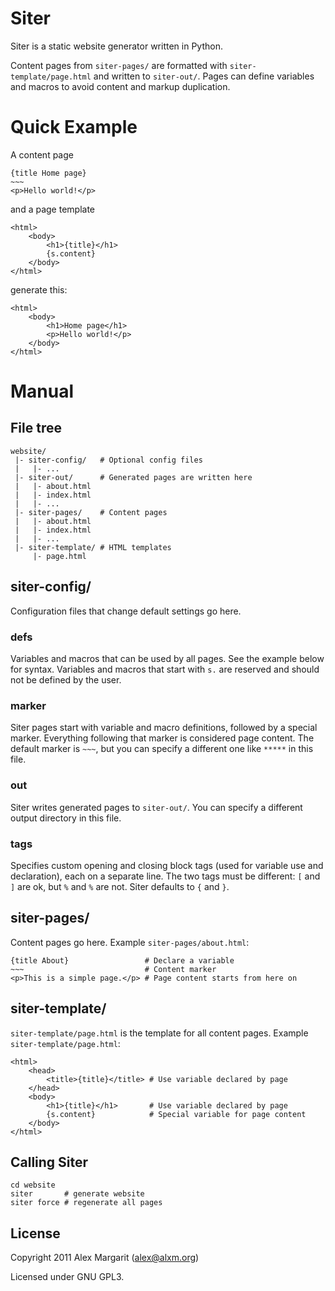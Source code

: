 Siter
=====

Siter is a static website generator written in Python.

Content pages from `siter-pages/` are formatted with `siter-template/page.html` and written to `siter-out/`. Pages can define variables and macros to avoid content and markup duplication.

Quick Example
=============

A content page

    {title Home page}
    ~~~
    <p>Hello world!</p>

and a page template

    <html>
        <body>
            <h1>{title}</h1>
            {s.content}
        </body>
    </html>

generate this:

    <html>
        <body>
            <h1>Home page</h1>
            <p>Hello world!</p>
        </body>
    </html>

Manual
======

File tree
---------

    website/
     |- siter-config/   # Optional config files
     |   |- ...
     |- siter-out/      # Generated pages are written here
     |   |- about.html
     |   |- index.html
     |   |- ...
     |- siter-pages/    # Content pages
     |   |- about.html
     |   |- index.html
     |   |- ...
     |- siter-template/ # HTML templates
         |- page.html

siter-config/
-------------

Configuration files that change default settings go here.

### defs

Variables and macros that can be used by all pages. See the example below for syntax. Variables and macros that start with `s.` are reserved and should not be defined by the user.

### marker

Siter pages start with variable and macro definitions, followed by a special marker. Everything following that marker is considered page content. The default marker is `~~~`, but you can specify a different one like `*****` in this file.

### out

Siter writes generated pages to `siter-out/`. You can specify a different output directory in this file.

### tags

Specifies custom opening and closing block tags (used for variable use and declaration), each on a separate line. The two tags must be different: `[` and `]` are ok, but `%` and `%` are not. Siter defaults to `{` and `}`.

siter-pages/
------------

Content pages go here. Example `siter-pages/about.html`:

    {title About}                 # Declare a variable
    ~~~                           # Content marker
    <p>This is a simple page.</p> # Page content starts from here on

siter-template/
---------------

`siter-template/page.html` is the template for all content pages. Example `siter-template/page.html`:

    <html>
        <head>
            <title>{title}</title> # Use variable declared by page
        </head>
        <body>
            <h1>{title}</h1>       # Use variable declared by page
            {s.content}            # Special variable for page content
        </body>
    </html>

Calling Siter
-------------

    cd website
    siter       # generate website
    siter force # regenerate all pages

License
-------

Copyright 2011 Alex Margarit (alex@alxm.org)

Licensed under GNU GPL3.

